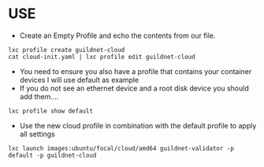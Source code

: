 # USE

- Create an Empty Profile and echo the contents from our file.
```
lxc profile create guildnet-cloud
cat cloud-init.yaml | lxc profile edit guildnet-cloud
```

- You need to ensure you also have a profile that contains your container devices I will use default as example
- If you do not see an ethernet device and a root disk device you should add them....
```
lxc profile show default
```

- Use the new cloud profile in combination with the default profile to apply all settings
```
lxc launch images:ubuntu/focal/cloud/amd64 guildnet-validator -p default -p guildnet-cloud
```
